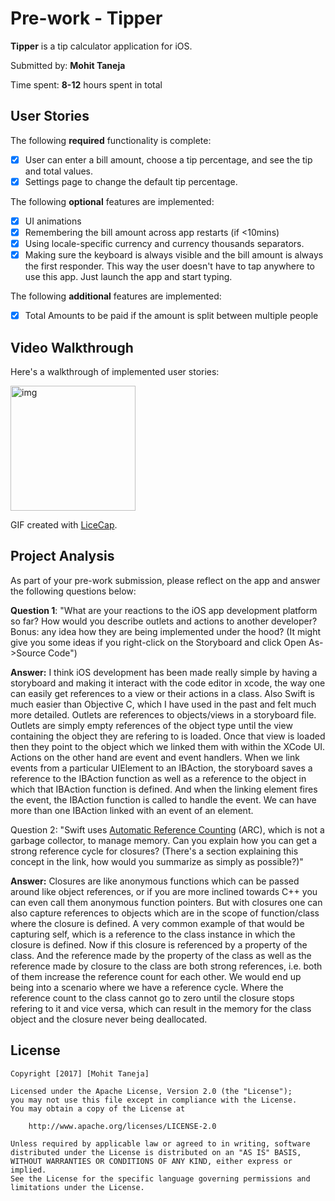 # Pre-work - Tipper

**Tipper** is a tip calculator application for iOS.

Submitted by: **Mohit Taneja**

Time spent: **8-12** hours spent in total

## User Stories

The following **required** functionality is complete:

* [x] User can enter a bill amount, choose a tip percentage, and see the tip and total values.
* [x] Settings page to change the default tip percentage.

The following **optional** features are implemented:
* [x] UI animations
* [x] Remembering the bill amount across app restarts (if <10mins)
* [x] Using locale-specific currency and currency thousands separators.
* [x] Making sure the keyboard is always visible and the bill amount is always the first responder. This way the user doesn't have to tap anywhere to use this app. Just launch the app and start typing.

The following **additional** features are implemented:

* [x] Total Amounts to be paid if the amount is split between multiple people

## Video Walkthrough 

Here's a walkthrough of implemented user stories:

<img src='http://i.imgur.com/Pydfgp7.gif' title='img' width='200' alt='img' />

GIF created with [LiceCap](http://www.cockos.com/licecap/).

## Project Analysis

As part of your pre-work submission, please reflect on the app and answer the following questions below:

**Question 1**: "What are your reactions to the iOS app development platform so far? How would you describe outlets and actions to another developer? Bonus: any idea how they are being implemented under the hood? (It might give you some ideas if you right-click on the Storyboard and click Open As->Source Code")

**Answer:** I think iOS development has been made really simple by having a storyboard and making it interact with the code editor in xcode, the way one can easily get references to a view or their actions in a class. Also Swift is much easier than Objective C, which I have used in the past and felt much more detailed.
Outlets are references to objects/views in a storyboard file. Outlets are simply empty references of the object type until the view containing the object they are refering to is loaded. Once that view is loaded then they point to the object which we linked them with within the XCode UI.
Actions on the other hand are event and event handlers. When we link events from a particular UIElement to an IBAction, the storyboard saves a reference to the IBAction function as well as a reference to the object in which that IBAction function is defined. And when the linking element fires the event, the IBAction function is called to handle the event. We can have more than one IBAction linked with an event of an element.

Question 2: "Swift uses [Automatic Reference Counting](https://developer.apple.com/library/content/documentation/Swift/Conceptual/Swift_Programming_Language/AutomaticReferenceCounting.html#//apple_ref/doc/uid/TP40014097-CH20-ID49) (ARC), which is not a garbage collector, to manage memory. Can you explain how you can get a strong reference cycle for closures? (There's a section explaining this concept in the link, how would you summarize as simply as possible?)"

**Answer:** Closures are like anonymous functions which can be passed around like object references, or if you are more inclined towards C++ you can even call them anonymous function pointers. But with closures one can also capture references to objects which are in the scope of function/class where the closure is defined. A very common example of that would be capturing self, which is a reference to the class instance in which the closure is defined. Now if this closure is referenced by a property of the class. And the reference made by the property of the class as well as the reference made by closure to the class are both strong references, i.e. both of them increase the reference count for each other. We would end up being into a scenario where we have a reference cycle. Where the reference count to the class cannot go to zero until the closure stops refering to it and vice versa, which can result in the memory for the class object and the closure never being deallocated.


## License

    Copyright [2017] [Mohit Taneja]

    Licensed under the Apache License, Version 2.0 (the "License");
    you may not use this file except in compliance with the License.
    You may obtain a copy of the License at

        http://www.apache.org/licenses/LICENSE-2.0

    Unless required by applicable law or agreed to in writing, software
    distributed under the License is distributed on an "AS IS" BASIS,
    WITHOUT WARRANTIES OR CONDITIONS OF ANY KIND, either express or implied.
    See the License for the specific language governing permissions and
    limitations under the License.
